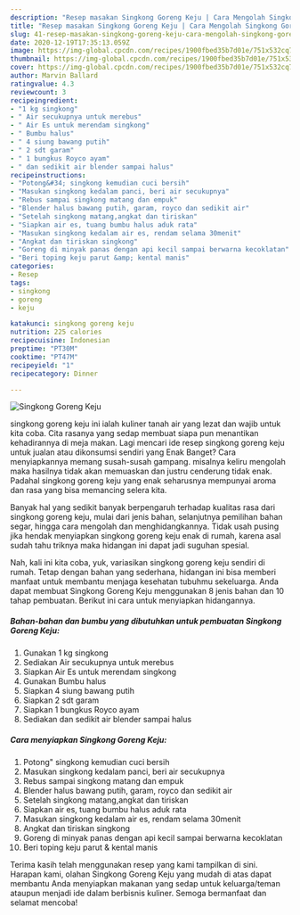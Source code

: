 ```yaml
---
description: "Resep masakan Singkong Goreng Keju | Cara Mengolah Singkong Goreng Keju Yang Sempurna"
title: "Resep masakan Singkong Goreng Keju | Cara Mengolah Singkong Goreng Keju Yang Sempurna"
slug: 41-resep-masakan-singkong-goreng-keju-cara-mengolah-singkong-goreng-keju-yang-sempurna
date: 2020-12-19T17:35:13.059Z
image: https://img-global.cpcdn.com/recipes/1900fbed35b7d01e/751x532cq70/singkong-goreng-keju-foto-resep-utama.jpg
thumbnail: https://img-global.cpcdn.com/recipes/1900fbed35b7d01e/751x532cq70/singkong-goreng-keju-foto-resep-utama.jpg
cover: https://img-global.cpcdn.com/recipes/1900fbed35b7d01e/751x532cq70/singkong-goreng-keju-foto-resep-utama.jpg
author: Marvin Ballard
ratingvalue: 4.3
reviewcount: 3
recipeingredient:
- "1 kg singkong"
- " Air secukupnya untuk merebus"
- " Air Es untuk merendam singkong"
- " Bumbu halus"
- " 4 siung bawang putih"
- " 2 sdt garam"
- " 1 bungkus Royco ayam"
- " dan sedikit air blender sampai halus"
recipeinstructions:
- "Potong&#34; singkong kemudian cuci bersih"
- "Masukan singkong kedalam panci, beri air secukupnya"
- "Rebus sampai singkong matang dan empuk"
- "Blender halus bawang putih, garam, royco dan sedikit air"
- "Setelah singkong matang,angkat dan tiriskan"
- "Siapkan air es, tuang bumbu halus aduk rata"
- "Masukan singkong kedalam air es, rendam selama 30menit"
- "Angkat dan tiriskan singkong"
- "Goreng di minyak panas dengan api kecil sampai berwarna kecoklatan"
- "Beri toping keju parut &amp; kental manis"
categories:
- Resep
tags:
- singkong
- goreng
- keju

katakunci: singkong goreng keju 
nutrition: 225 calories
recipecuisine: Indonesian
preptime: "PT30M"
cooktime: "PT47M"
recipeyield: "1"
recipecategory: Dinner

---
```



![Singkong Goreng Keju](https://img-global.cpcdn.com/recipes/1900fbed35b7d01e/751x532cq70/singkong-goreng-keju-foto-resep-utama.jpg)


singkong goreng keju ini ialah kuliner tanah air yang lezat dan wajib untuk kita coba. Cita rasanya yang sedap membuat siapa pun menantikan kehadirannya di meja makan.
Lagi mencari ide resep singkong goreng keju untuk jualan atau dikonsumsi sendiri yang Enak Banget? Cara menyiapkannya memang susah-susah gampang. misalnya keliru mengolah maka hasilnya tidak akan memuaskan dan justru cenderung tidak enak. Padahal singkong goreng keju yang enak seharusnya mempunyai aroma dan rasa yang bisa memancing selera kita.

Banyak hal yang sedikit banyak berpengaruh terhadap kualitas rasa dari singkong goreng keju, mulai dari jenis bahan, selanjutnya pemilihan bahan segar, hingga cara mengolah dan menghidangkannya. Tidak usah pusing jika hendak menyiapkan singkong goreng keju enak di rumah, karena asal sudah tahu triknya maka hidangan ini dapat jadi suguhan spesial.




Nah, kali ini kita coba, yuk, variasikan singkong goreng keju sendiri di rumah. Tetap dengan bahan yang sederhana, hidangan ini bisa memberi manfaat untuk membantu menjaga kesehatan tubuhmu sekeluarga. Anda dapat membuat Singkong Goreng Keju menggunakan 8 jenis bahan dan 10 tahap pembuatan. Berikut ini cara untuk menyiapkan hidangannya.

<!--inarticleads1-->

##### Bahan-bahan dan bumbu yang dibutuhkan untuk pembuatan Singkong Goreng Keju:

1. Gunakan 1 kg singkong
1. Sediakan  Air secukupnya untuk merebus
1. Siapkan  Air Es untuk merendam singkong
1. Gunakan  Bumbu halus
1. Siapkan  4 siung bawang putih
1. Siapkan  2 sdt garam
1. Siapkan  1 bungkus Royco ayam
1. Sediakan  dan sedikit air blender sampai halus




<!--inarticleads2-->

##### Cara menyiapkan Singkong Goreng Keju:

1. Potong&#34; singkong kemudian cuci bersih
1. Masukan singkong kedalam panci, beri air secukupnya
1. Rebus sampai singkong matang dan empuk
1. Blender halus bawang putih, garam, royco dan sedikit air
1. Setelah singkong matang,angkat dan tiriskan
1. Siapkan air es, tuang bumbu halus aduk rata
1. Masukan singkong kedalam air es, rendam selama 30menit
1. Angkat dan tiriskan singkong
1. Goreng di minyak panas dengan api kecil sampai berwarna kecoklatan
1. Beri toping keju parut &amp; kental manis




Terima kasih telah menggunakan resep yang kami tampilkan di sini. Harapan kami, olahan Singkong Goreng Keju yang mudah di atas dapat membantu Anda menyiapkan makanan yang sedap untuk keluarga/teman ataupun menjadi ide dalam berbisnis kuliner. Semoga bermanfaat dan selamat mencoba!
